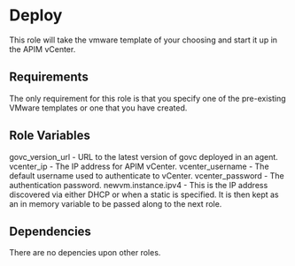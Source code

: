 Deploy
======================

This role will take the vmware template of your choosing and start it up in the APIM vCenter.

Requirements
------------

The only requirement for this role is that you specify one of the pre-existing VMware templates or one that you have created.

Role Variables
--------------

govc_version_url - URL to the latest version of govc deployed in an agent.
vcenter_ip - The IP address for APIM vCenter.
vcenter_username - The default username used to authenticate to vCenter.
vcenter_password - The authentication password.
newvm.instance.ipv4 - This is the IP address discovered via either DHCP or when a static is specified. It is then kept as an in memory variable to be passed along to the next role.

Dependencies
------------

There are no depencies upon other roles.